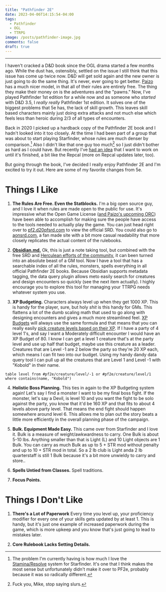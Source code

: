```yaml
---
title: "Pathfinder 2E"
date: 2023-04-06T14:15:54-04:00
tags:
  - Pathfinder
  - OGL
  - TTRPG
image: /posts/pathfinder-image.jpg
comments: false
draft: true
---
```

---
I haven't cracked a D&D book since the OGL drama started a few months ago. While the dust has, ostensibly, settled on the issue I still think that this issue has come up twice now. D&D will get sold again and the new owner is just going to do the same thing. It's never, ever going to get better. [Paizo](https://paizo.com) has a much nicer model, in that all of their rules are entirely free. The thing they make their money on is the adventures and the "pawns." Now, I've played Pathfinder 1st edition for a while now and as someone who *started* with D&D 3.5, I *really really* Pathfinder 1st edition. It solves one of the biggest problems that 5e has, the lack of skill growth. This leaves skill based characters mainly just doing extra attacks and not much else which feels less than heroic during 2/3 of all types of encounters.

Back in 2020 I picked up a hardback copy of the Pathfinder 2E book and I hadn't looked into it too closely. At the time I had been part of a group that was about to start playing Starfinder, whose rules are much denser by comparison.[^1] Also I didn't like that one guy too much[^2] so I just didn't bother as hard as I could have. But recently I've [had an idea](https://www.youtube.com/watch?v=JXUPILVbAY0) that I want to work on until it's finished, a bit like the Repcal (more on Repcal updates later, too).

But going through the book, I've decided I really enjoy Pathfinder 2E and I'm excited to try it out. Here are some of my favorite changes from 5e.

# Things I Like
1. **The Rules Are Free. Even the Statblocks.** I'm a big open source guy, and I love it when rules are made open to the public for use. It's impressive what the Open Game License  ([and Paizo's upcoming ORC](https://paizo.com/community/blog/v5748dyo6si7v?Paizo-Announces-SystemNeutral-Open-RPG-License)) have been able to accomplish for making sure the people have access to the tools needed to actually play the game. You can just head right over to [pf2.d20pfsrd.com](https://pf2.d20pfsrd.com) to view the official SRD. You could also go to [aonsrd.com](https://aonsrd.com), a fan made site with a bit more casual readability that more closely replicates the actual content of the rulebooks.

1. [**Obsidian.md.**](https://obsidian.md/) Ok, this is just a note taking tool, but combined with the free SRD and [Herculean efforts of the community](https://www.patreon.com/posts/67310539), it can been turned into an absolute beast of a GM tool. Now I have a tool that has a searchable index of all the rules, monsters, spells everything in all official Pathfinder 2E books. Because Obsidian supports metadata tagging, the data query plugin allows meto easily search for creatures and design encounters so quickly (see the next item actually). I highly encourage you to explore this tool for managing your TTRPG needs whatever system you use.

1. **XP Budgeting.** Characters always level up when they get 1000 XP. This is handy for the player, sure, but holy *shit* is this handy for GMs. This flattens a lot of the dumb scaling math that used to go along with designing encounters and gives a much more streamlined feel. [XP Budgets](https://2e.aonprd.com/Rules.aspx?ID=498) will always use the same formula and that means that you can really easily [pick creature levels based on their XP](https://2e.aonprd.com/Rules.aspx?ID=498). If I have a party of 4 level 1's, and say I want a Moderately difficult encounter I would have an XP Budget of 80. I know I can get a level 1 creature that's at the party level and use up half that budget, maybe use this creature as a leader. Creatures that are Level -1 are 2 below the party so they're 20 XP each, which means I can fit two into our budget. Using my handy dandy data query tool I can pull up all the creatures that are Level 1 and Level -1 with "Kobold" in their name.
```
table level from #pf2e/creature/level/-1 or #pf2e/creature/level/1
where contains(name, "Kobold")
```

4. **Holistic Boss Planning.** This ties in again to the XP Budgeting system again! Let's say I find a monster I want to be my final boss fight. If the monster, let's say a Devil, is level 10 and you want the fight to be solo against the party, you know that it'd be 160 XP and that fits to about 4 levels above party level. That means the end fight should happen somewhere around level 6. This allows me to plan out the story beats a little more efficiently in the overall planning phase of the campaign.

5. **Bulk. Equipment Made Easy.** This came over from Starfinder and I love it. Bulk is a measure of weight/awkwardness to carry. One Bulk is about 5-10 lbs. Anything smaller than that is Light (L) and 10 Light objects are 1 Bulk. You can carry as much Bulk as up to 5 + STR mod without penalty and up to 10 + STR mod in total. So a 2 lb club is Light anda 2 lb quarterstaff is still 1 Bulk because it's a bit more unwieldy to carry and store..

6. **Spells Untied from Classes.** Spell traditions.

7. **Focus Points.**

# Things I Don't Like

1. **There's a Lot of Paperwork** Every time you level up, your proficiency modifier for every one of your skills gets updated by at least 1. This is handy, but it's just one example of increased paperwork during the game, which is more upkeep and you know that's just going to lead to mistakes later.

1. **Core Rulebook Lacks Setting Details.** 



[^1]: The problem I'm currently having is how much I love the [Stamina/Resolve](https://www.aonsrd.com/Rules.aspx?ID=49) system for Starfinder. It's one that I think makes the most sense but unfortunately didn't make it over to PF2e, probably because it was so radically different.
[^2]: Fuck you, Mike, stop saying slurs. 
